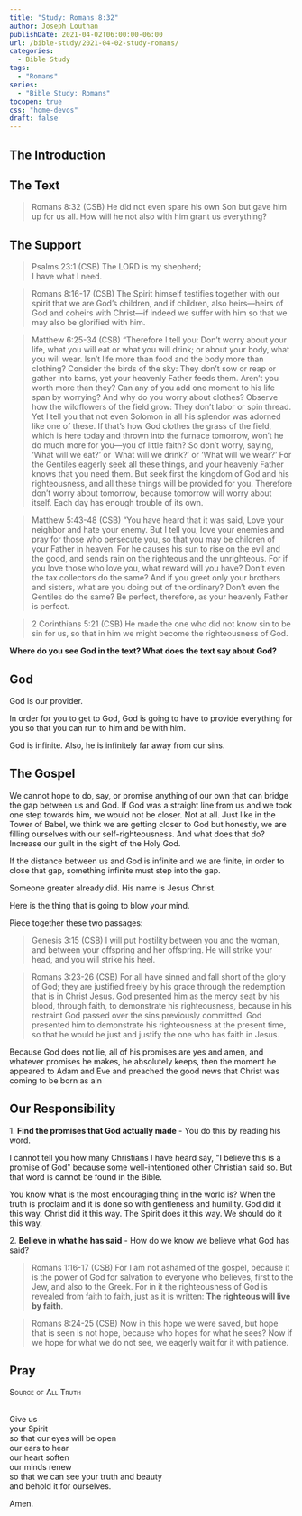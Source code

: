 ```yaml
---
title: "Study: Romans 8:32"
author: Joseph Louthan
publishDate: 2021-04-02T06:00:00-06:00
url: /bible-study/2021-04-02-study-romans/
categories:
  - Bible Study
tags:
  - "Romans"
series:
  - "Bible Study: Romans"
tocopen: true
css: "home-devos"
draft: false
---
```

## The Introduction

## The Text

>Romans 8:32 (CSB) He did not even spare his own Son but gave him up for us all. How will he not also with him grant us everything?

<div style="page-break-after: always;"></div>

## The Support

>Psalms 23:1 (CSB) The LORD is my shepherd;  
>I have what I need.

>Romans 8:16-17 (CSB) The Spirit himself testifies together with our spirit that we are God’s children, and if children, also heirs—heirs of God and coheirs with Christ—if indeed we suffer with him so that we may also be glorified with him.

>Matthew 6:25-34 (CSB) “Therefore I tell you: Don’t worry about your life, what you will eat or what you will drink; or about your body, what you will wear. Isn’t life more than food and the body more than clothing? Consider the birds of the sky: They don’t sow or reap or gather into barns, yet your heavenly Father feeds them. Aren’t you worth more than they? Can any of you add one moment to his life span by worrying? And why do you worry about clothes? Observe how the wildflowers of the field grow: They don’t labor or spin thread. Yet I tell you that not even Solomon in all his splendor was adorned like one of these. If that’s how God clothes the grass of the field, which is here today and thrown into the furnace tomorrow, won’t he do much more for you—you of little faith? So don’t worry, saying, ‘What will we eat?’ or ‘What will we drink?’ or ‘What will we wear?’ For the Gentiles eagerly seek all these things, and your heavenly Father knows that you need them. But seek first the kingdom of God and his righteousness, and all these things will be provided for you. Therefore don’t worry about tomorrow, because tomorrow will worry about itself. Each day has enough trouble of its own.

>Matthew 5:43-48 (CSB) “You have heard that it was said, Love your neighbor and hate your enemy. But I tell you, love your enemies and pray for those who persecute you, so that you may be children of your Father in heaven. For he causes his sun to rise on the evil and the good, and sends rain on the righteous and the unrighteous. For if you love those who love you, what reward will you have? Don’t even the tax collectors do the same? And if you greet only your brothers and sisters, what are you doing out of the ordinary? Don’t even the Gentiles do the same? Be perfect, therefore, as your heavenly Father is perfect.

>2 Corinthians 5:21 (CSB) He made the one who did not know sin to be sin for us, so that in him we might become the righteousness of God.

<div style="page-break-after: always;"></div>

**Where do you see God in the text? What does the text say about God?**

## God

God is our provider.

In order for you to get to God, God is going to have to provide everything for you so that you can run to him and be with him.

God is infinite. Also, he is infinitely far away from our sins.

<div style="page-break-after: always;"></div>

## The Gospel

We cannot hope to do, say, or promise anything of our own that can bridge the gap between us and God. If God was a straight line from us and we took one step towards him, we would not be closer. Not at all. Just like in the Tower of Babel, we think we are getting closer to God but honestly, we are filling ourselves with our self-righteousness. And what does that do? Increase our guilt in the sight of the Holy God.

If the distance between us and God is infinite and we are finite, in order to close that gap, something infinite must step into the gap.

Someone greater already did. His name is Jesus Christ.

Here is the thing that is going to blow your mind.

Piece together these two passages:

>Genesis 3:15 (CSB) I will put hostility between you and the woman,
>and between your offspring and her offspring.
>He will strike your head,
>and you will strike his heel.

>Romans 3:23-26 (CSB) For all have sinned and fall short of the glory of God; they are justified freely by his grace through the redemption that is in Christ Jesus. God presented him as the mercy seat by his blood, through faith, to demonstrate his righteousness, because in his restraint God passed over the sins previously committed. God presented him to demonstrate his righteousness at the present time, so that he would be just and justify the one who has faith in Jesus.

Because God does not lie, all of his promises are yes and amen, and whatever promises he makes, he absolutely keeps, then the moment he appeared to Adam and Eve and preached the good news that Christ was coming to be born as ain 

<div style="page-break-after: always;"></div>

## Our Responsibility

1\. **Find the promises that God actually made** - You do this by reading his word.

I cannot tell you how many Christians I have heard say, "I believe this is a promise of God" because some well-intentioned other Christian said so. But that word is cannot be found in the Bible.

You know what is the most encouraging thing in the world is? When the truth is proclaim and it is done so with gentleness and humility. God did it this way. Christ did it this way. The Spirit does it this way. We should do it this way.

2\. **Believe in what he has said** - How do we know we believe what God has said?

>Romans 1:16-17 (CSB) For I am not ashamed of the gospel, because it is the power of God for salvation to everyone who believes, first to the Jew, and also to the Greek. For in it the righteousness of God is revealed from faith to faith, just as it is written: **The righteous will live by faith**.

>Romans 8:24-25 (CSB) Now in this hope we were saved, but hope that is seen is not hope, because who hopes for what he sees? Now if we hope for what we do not see, we eagerly wait for it with patience.

## Pray

<div style="font-variant: small-caps;">
Source of All Truth
</div>
&nbsp;

Give us  
  your Spirit  
  so that our eyes will be open  
  our ears to hear  
  our heart soften  
  our minds renew  
  so that we can see your truth and beauty  
  and behold it for ourselves.

Amen.
